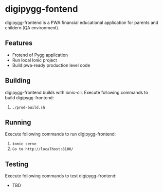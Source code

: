# digipygg-fontend


digipygg-frontend is a PWA financial educational application for parents and childern (QA environment).

## Features
* Frotend of Pygg application
* Run local Ionic project
* Build pwa-ready production level code

## Building
digipygg-frontend builds with ionic-cli.
Execute following commands to build digipygg-frontend:

1. `./prod-build.sh`


## Running
Execute following commands to run digipygg-frontend:

1. `ionic serve`
2. `Go to http://localhost:8100/`

## Testing
Execute following commands to test digipygg-frontend:
* TBD
